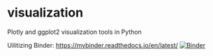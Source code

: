 # visualization
Plotly and ggplot2 visualization tools in Python

Uilitizing Binder: https://mybinder.readthedocs.io/en/latest/ 
[![Binder](https://mybinder.org/badge_logo.svg)](https://mybinder.org/v2/gh/tanuws/visualization/master)

